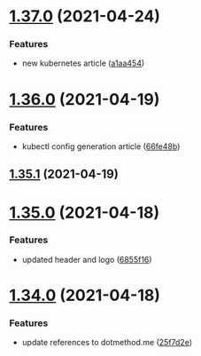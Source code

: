 # [1.37.0](https://github.com/MihaiNueleanu/blog/compare/1.36.0...1.37.0) (2021-04-24)


### Features

* new kubernetes article ([a1aa454](https://github.com/MihaiNueleanu/blog/commit/a1aa4543ee053c3b819cf6e023a6d55162413523))



# [1.36.0](https://github.com/MihaiNueleanu/blog/compare/1.35.1...1.36.0) (2021-04-19)


### Features

* kubectl config generation article ([66fe48b](https://github.com/MihaiNueleanu/blog/commit/66fe48b9a334f4c7f530c1e9b9990cfeb150c8c1))



## [1.35.1](https://github.com/MihaiNueleanu/blog/compare/1.35.0...1.35.1) (2021-04-19)



# [1.35.0](https://github.com/MihaiNueleanu/blog/compare/1.34.0...1.35.0) (2021-04-18)


### Features

* updated header and logo ([6855f16](https://github.com/MihaiNueleanu/blog/commit/6855f16ca7424234ca5689588bc1bcbf149b7fbe))



# [1.34.0](https://github.com/MihaiNueleanu/blog/compare/1.33.1...1.34.0) (2021-04-18)


### Features

* update references to dotmethod.me ([25f7d2e](https://github.com/MihaiNueleanu/blog/commit/25f7d2e6f03b9dab2fe83f854b3de8b80e4b7f2b))



